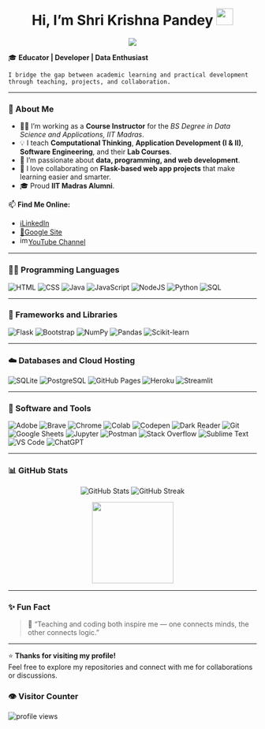 <h1 align="center">
Hi, I’m Shri Krishna Pandey
  <img src="https://media.giphy.com/media/uUlz4hzm20jFUMxnBi/giphy.gif" width="34">
</h1>

<p align="center">
  <img src="https://readme-typing-svg.herokuapp.com?lines=Course+Instructor;Data+Science+and+Programming;Full+Stack+Web+Developer;DS%20|%20AI%20|%20ML%20Learner;Data+Analysis;Always%20Learning+New+Things&center=true&width=420&height=45">
</p>

🎓 **Educator | Developer | Data Enthusiast**  

    I bridge the gap between academic learning and practical development through teaching, projects, and collaboration.

---

### 🌱 About Me

- 👨‍🏫 I’m working as a **Course Instructor** for the *BS Degree in Data Science and Applications, IIT Madras*.  
- 💡 I teach **Computational Thinking**, **Application Development (I & II)**, **Software Engineering**, and their **Lab Courses**.  
- 👀 I’m passionate about **data, programming, and web development**.  
- 💞️ I love collaborating on **Flask-based web app projects** that make learning easier and smarter.  
- 🎓 Proud **IIT Madras Alumni**.

📫 **Find Me Online:**  
- [ℹ️LinkedIn](https://www.linkedin.com/in/shri-krishna-pandey/)  
- [🦚Google Site](https://sites.google.com/view/shrikrishna97/)  
- [<img width="17" height="17" alt="image" src="https://github.com/user-attachments/assets/d86430cf-4069-41af-842f-a2e96557a75d" />YouTube Channel](https://www.youtube.com/@shri_krishna_pandey)

---

### 👨‍💻 Programming Languages

<p align="left">
    <img alt="HTML" src="https://img.shields.io/badge/HTML-%23E34F26.svg?logo=html5&logoColor=white">
    <img alt="CSS" src="https://img.shields.io/badge/CSS-%231572B6.svg?logo=css3&logoColor=white">
    <img alt="Java" src="https://img.shields.io/badge/Java-%23007396.svg?logo=java&logoColor=white">
    <img alt="JavaScript" src="https://img.shields.io/badge/JavaScript-%23F7DF1E.svg?logo=javascript&logoColor=black">
    <img alt="NodeJS" src="https://img.shields.io/badge/Node.js-%2343853D.svg?logo=node.js&logoColor=white">
    <img alt="Python" src="https://img.shields.io/badge/Python-%2314354C.svg?logo=python&logoColor=white">
    <img alt="SQL" src="https://img.shields.io/badge/SQL-%23025E8C.svg?logo=amazon-dynamodb&logoColor=white">
</p>

---

### 🧩 Frameworks and Libraries

<p align="left">
    <img alt="Flask" src="https://img.shields.io/badge/Flask-%23000.svg?logo=flask&logoColor=white">
    <img alt="Bootstrap" src="https://img.shields.io/badge/Bootstrap-%23563D7C.svg?logo=bootstrap&logoColor=white">
    <img alt="NumPy" src="https://img.shields.io/badge/Numpy-%23013243.svg?logo=numpy&logoColor=white">
    <img alt="Pandas" src="https://img.shields.io/badge/Pandas-%23150458.svg?logo=pandas&logoColor=white">
    <img alt="Scikit-learn" src="https://img.shields.io/badge/sklearn-%23150458.svg?logo=scikit-learn&logoColor=white">
</p>

---

### ☁️ Databases and Cloud Hosting

<p align="left">
    <img alt="SQLite" src="https://img.shields.io/badge/SQLite-07405E?logo=sqlite&logoColor=white">
    <img alt="PostgreSQL" src="https://img.shields.io/badge/PostgreSQL-316192?logo=postgresql&logoColor=white">
    <img alt="GitHub Pages" src="https://img.shields.io/badge/GitHub%20Pages-327FC7?logo=github&logoColor=white">
    <img alt="Heroku" src="https://img.shields.io/badge/Heroku-430098?logo=heroku&logoColor=white">
    <img alt="Streamlit" src="https://img.shields.io/badge/Streamlit-FF4B4B?logo=streamlit&logoColor=white">
</p>


---

### 🧰 Software and Tools

<p align="left">
    <img alt="Adobe" src="https://img.shields.io/badge/Adobe-%23FF0000.svg?logo=adobe&logoColor=white">
    <img alt="Brave" src="https://img.shields.io/badge/Brave-FB542B?logo=brave&logoColor=white">
    <img alt="Chrome" src="https://img.shields.io/badge/Chrome-3DDC84?logo=google-chrome&logoColor=white">
    <img alt="Colab" src="https://img.shields.io/badge/Colab-00b56a.svg?logo=google-colab&logoColor=white">
    <img alt="Codepen" src="https://img.shields.io/badge/Codepen-000000.svg?logo=codepen&logoColor=white">
    <img alt="Dark Reader" src="https://img.shields.io/badge/Dark%20Reader-141E24?logo=dark-reader&logoColor=white">
    <img alt="Git" src="https://img.shields.io/badge/Git-%23F05033.svg?logo=git&logoColor=white">
    <img alt="Google Sheets" src="https://img.shields.io/badge/Google%20Sheets-%2334A853.svg?logo=google-sheets&logoColor=white">
    <img alt="Jupyter" src="https://img.shields.io/badge/Jupyter-%23F37626.svg?logo=Jupyter&logoColor=white">
    <img alt="Postman" src="https://img.shields.io/badge/Postman-FF6C37?logo=postman&logoColor=white">
    <img alt="Stack Overflow" src="https://img.shields.io/badge/Stack%20Overflow-FE7A16?logo=stack-overflow&logoColor=white">
    <img alt="Sublime Text" src="https://img.shields.io/badge/Sublime%20Text-302E31?logo=sublime-text&logoColor=white">
    <img alt="VS Code" src="https://img.shields.io/badge/VS%20Code-0078d7.svg?logo=visual-studio-code&logoColor=white">
    <img alt="ChatGPT" src="https://img.shields.io/badge/ChatGPT-74aa9c?logo=openai&logoColor=white">
</p>

---

### 📊 GitHub Stats

<p align="center">
  <img src="https://github-readme-stats-sigma-five.vercel.app/api?username=shrikrishna97&show_icons=true&theme=radical" alt="GitHub Stats" />
  <img src="https://streak-stats.demolab.com?user=shrikrishna97&theme=radical" alt="GitHub Streak" />
</p>

<p align="center">
  <img src="https://github-readme-stats-sigma-five.vercel.app/api/top-langs/?username=shrikrishna97&layout=compact&theme=radical" height="165" />
</p>

---

### ✨ Fun Fact

> 🌟 “Teaching and coding both inspire me — one connects minds, the other connects logic.”

---

⭐ **Thanks for visiting my profile!**  
Feel free to explore my repositories and connect with me for collaborations or discussions.

### 👁️ Visitor Counter
<p align="left">
  <img src="https://komarev.com/ghpvc/?username=shrikrishna97&label=Profile%20Views&color=0e75b6&style=flat" alt="profile views" />
</p>
